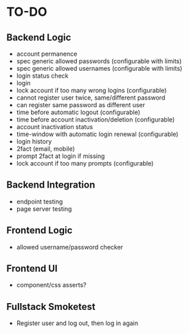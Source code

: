 # TO-DO

## Backend Logic

- account permanence
- spec generic allowed passwords (configurable with limits)
- spec generic allowed usernames (configurable with limits)
- login status check
- login
- lock account if too many wrong logins (configurable)
- cannot register user twice, same/different password
- can register same password as different user
- time before automatic logout (configurable)
- time before account inactivation/deletion (configurable)
- account inactivation status
- time-window with automatic login renewal (configurable)
- login history
- 2fact (email, mobile)
- prompt 2fact at login if missing
- lock account if too many prompts (configurable)

## Backend Integration

- endpoint testing
- page server testing

## Frontend Logic

- allowed username/password checker

## Frontend UI

- component/css asserts?

## Fullstack Smoketest

- Register user and log out, then log in again

